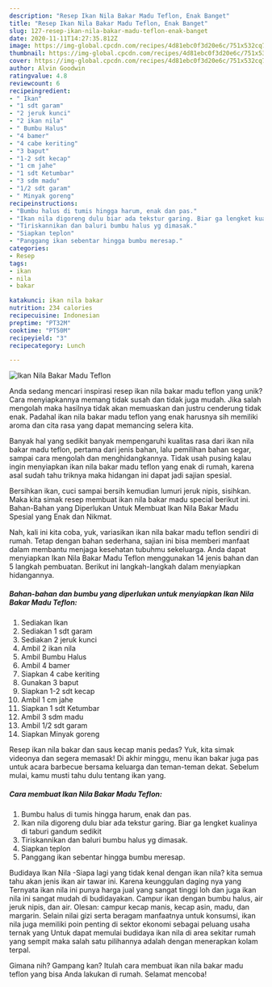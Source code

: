```yaml
---
description: "Resep Ikan Nila Bakar Madu Teflon, Enak Banget"
title: "Resep Ikan Nila Bakar Madu Teflon, Enak Banget"
slug: 127-resep-ikan-nila-bakar-madu-teflon-enak-banget
date: 2020-11-11T14:27:35.812Z
image: https://img-global.cpcdn.com/recipes/4d81ebc0f3d20e6c/751x532cq70/ikan-nila-bakar-madu-teflon-foto-resep-utama.jpg
thumbnail: https://img-global.cpcdn.com/recipes/4d81ebc0f3d20e6c/751x532cq70/ikan-nila-bakar-madu-teflon-foto-resep-utama.jpg
cover: https://img-global.cpcdn.com/recipes/4d81ebc0f3d20e6c/751x532cq70/ikan-nila-bakar-madu-teflon-foto-resep-utama.jpg
author: Alvin Goodwin
ratingvalue: 4.8
reviewcount: 6
recipeingredient:
- " Ikan"
- "1 sdt garam"
- "2 jeruk kunci"
- "2 ikan nila"
- " Bumbu Halus"
- "4 bamer"
- "4 cabe keriting"
- "3 baput"
- "1-2 sdt kecap"
- "1 cm jahe"
- "1 sdt Ketumbar"
- "3 sdm madu"
- "1/2 sdt garam"
- " Minyak goreng"
recipeinstructions:
- "Bumbu halus di tumis hingga harum, enak dan pas."
- "Ikan nila digoreng dulu biar ada tekstur garing. Biar ga lengket kualinya di taburi gandum sedikit"
- "Tiriskannikan dan baluri bumbu halus yg dimasak."
- "Siapkan teplon"
- "Panggang ikan sebentar hingga bumbu meresap."
categories:
- Resep
tags:
- ikan
- nila
- bakar

katakunci: ikan nila bakar 
nutrition: 234 calories
recipecuisine: Indonesian
preptime: "PT32M"
cooktime: "PT50M"
recipeyield: "3"
recipecategory: Lunch

---
```



![Ikan Nila Bakar Madu Teflon](https://img-global.cpcdn.com/recipes/4d81ebc0f3d20e6c/751x532cq70/ikan-nila-bakar-madu-teflon-foto-resep-utama.jpg)

Anda sedang mencari inspirasi resep ikan nila bakar madu teflon yang unik? Cara menyiapkannya memang tidak susah dan tidak juga mudah. Jika salah mengolah maka hasilnya tidak akan memuaskan dan justru cenderung tidak enak. Padahal ikan nila bakar madu teflon yang enak harusnya sih memiliki aroma dan cita rasa yang dapat memancing selera kita.

Banyak hal yang sedikit banyak mempengaruhi kualitas rasa dari ikan nila bakar madu teflon, pertama dari jenis bahan, lalu pemilihan bahan segar, sampai cara mengolah dan menghidangkannya. Tidak usah pusing kalau ingin menyiapkan ikan nila bakar madu teflon yang enak di rumah, karena asal sudah tahu triknya maka hidangan ini dapat jadi sajian spesial.

Bersihkan ikan, cuci sampai bersih kemudian lumuri jeruk nipis, sisihkan. Maka kita simak resep membuat ikan nila bakar madu special berikut ini. Bahan-Bahan yang Diperlukan Untuk Membuat Ikan Nila Bakar Madu Spesial yang Enak dan Nikmat.


Nah, kali ini kita coba, yuk, variasikan ikan nila bakar madu teflon sendiri di rumah. Tetap dengan bahan sederhana, sajian ini bisa memberi manfaat dalam membantu menjaga kesehatan tubuhmu sekeluarga. Anda dapat menyiapkan Ikan Nila Bakar Madu Teflon menggunakan 14 jenis bahan dan 5 langkah pembuatan. Berikut ini langkah-langkah dalam menyiapkan hidangannya.

<!--inarticleads1-->

##### Bahan-bahan dan bumbu yang diperlukan untuk menyiapkan Ikan Nila Bakar Madu Teflon:

1. Sediakan  Ikan
1. Sediakan 1 sdt garam
1. Sediakan 2 jeruk kunci
1. Ambil 2 ikan nila
1. Ambil  Bumbu Halus
1. Ambil 4 bamer
1. Siapkan 4 cabe keriting
1. Gunakan 3 baput
1. Siapkan 1-2 sdt kecap
1. Ambil 1 cm jahe
1. Siapkan 1 sdt Ketumbar
1. Ambil 3 sdm madu
1. Ambil 1/2 sdt garam
1. Siapkan  Minyak goreng


Resep ikan nila bakar dan saus kecap manis pedas? Yuk, kita simak videonya dan segera memasak! Di akhir minggu, menu ikan bakar juga pas untuk acara barbecue bersama keluarga dan teman-teman dekat. Sebelum mulai, kamu musti tahu dulu tentang ikan yang. 

<!--inarticleads2-->

##### Cara membuat Ikan Nila Bakar Madu Teflon:

1. Bumbu halus di tumis hingga harum, enak dan pas.
1. Ikan nila digoreng dulu biar ada tekstur garing. Biar ga lengket kualinya di taburi gandum sedikit
1. Tiriskannikan dan baluri bumbu halus yg dimasak.
1. Siapkan teplon
1. Panggang ikan sebentar hingga bumbu meresap.


Budidaya Ikan Nila -Siapa lagi yang tidak kenal dengan ikan nila? kita semua tahu akan jenis ikan air tawar ini. Karena keunggulan daging nya yang Ternyata ikan nila ini punya harga jual yang sangat tinggi loh dan juga ikan nila ini sangat mudah di budidayakan. Campur ikan dengan bumbu halus, air jeruk nipis, dan air. Olesan: campur kecap manis, kecap asin, madu, dan margarin. Selain nilai gizi serta beragam manfaatnya untuk konsumsi, ikan nila juga memiliki poin penting di sektor ekonomi sebagai peluang usaha ternak yang Untuk dapat memulai budidaya ikan nila di area sekitar rumah yang sempit maka salah satu pilihannya adalah dengan menerapkan kolam terpal. 

Gimana nih? Gampang kan? Itulah cara membuat ikan nila bakar madu teflon yang bisa Anda lakukan di rumah. Selamat mencoba!

